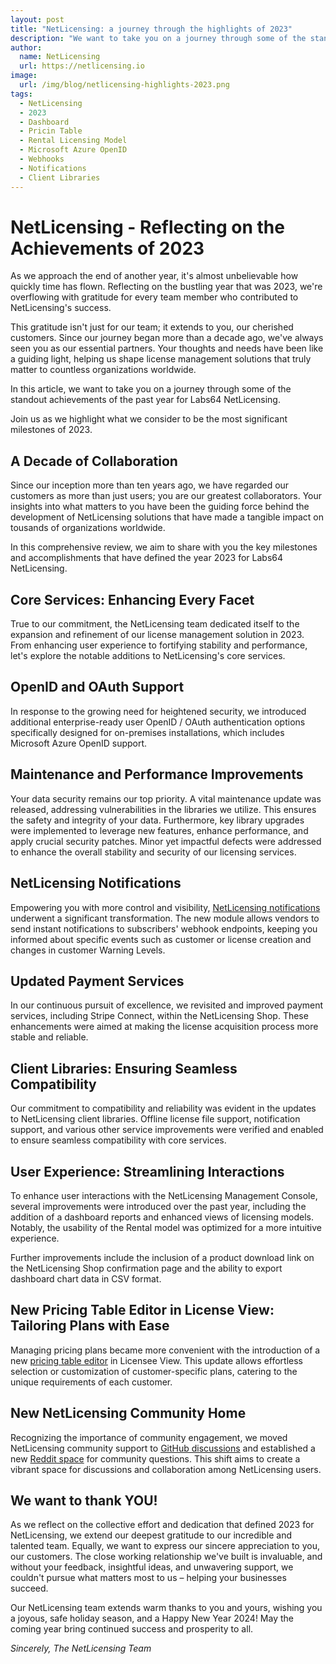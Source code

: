 ```yaml
---
layout: post
title: "NetLicensing: a journey through the highlights of 2023"
description: "We want to take you on a journey through some of the standout achievements of the past year 2023 for Labs64 NetLicensing"
author:
  name: NetLicensing
  url: https://netlicensing.io
image:
  url: /img/blog/netlicensing-highlights-2023.png
tags:
  - NetLicensing
  - 2023
  - Dashboard
  - Pricin Table
  - Rental Licensing Model
  - Microsoft Azure OpenID
  - Webhooks
  - Notifications
  - Client Libraries
---
```


# NetLicensing - Reflecting on the Achievements of 2023

As we approach the end of another year, it's almost unbelievable how quickly time has flown. Reflecting on the bustling year that was 2023, we're overflowing with gratitude for every team member who contributed to NetLicensing's success.

This gratitude isn't just for our team; it extends to you, our cherished customers. Since our journey began more than a decade ago, we've always seen you as our essential partners. Your thoughts and needs have been like a guiding light, helping us shape license management solutions that truly matter to countless organizations worldwide.

In this article, we want to take you on a journey through some of the standout achievements of the past year for Labs64 NetLicensing.

Join us as we highlight what we consider to be the most significant milestones of 2023.

## A Decade of Collaboration

Since our inception more than ten years ago, we have regarded our customers as more than just users; you are our greatest collaborators. Your insights into what matters to you have been the guiding force behind the development of NetLicensing solutions that have made a tangible impact on tousands of organizations worldwide.

In this comprehensive review, we aim to share with you the key milestones and accomplishments that have defined the year 2023 for Labs64 NetLicensing.

## Core Services: Enhancing Every Facet

True to our commitment, the NetLicensing team dedicated itself to the expansion and refinement of our license management solution in 2023. From enhancing user experience to fortifying stability and performance, let's explore the notable additions to NetLicensing's core services.

## OpenID and OAuth Support

In response to the growing need for heightened security, we introduced additional enterprise-ready user OpenID / OAuth authentication options specifically designed for on-premises installations, which includes Microsoft Azure OpenID support.

## Maintenance and Performance Improvements

Your data security remains our top priority. A vital maintenance update was released, addressing vulnerabilities in the libraries we utilize. This ensures the safety and integrity of your data. Furthermore, key library upgrades were implemented to leverage new features, enhance performance, and apply crucial security patches. Minor yet impactful defects were addressed to enhance the overall stability and security of our licensing services.

## NetLicensing Notifications

Empowering you with more control and visibility, [NetLicensing notifications](https://netlicensing.io/wiki/changelog#netlicensing-notifications) underwent a significant transformation. The new module allows vendors to send instant notifications to subscribers' webhook endpoints, keeping you informed about specific events such as customer or license creation and changes in customer Warning Levels.

## Updated Payment Services

In our continuous pursuit of excellence, we revisited and improved payment services, including Stripe Connect, within the NetLicensing Shop. These enhancements were aimed at making the license acquisition process more stable and reliable.

## Client Libraries: Ensuring Seamless Compatibility

Our commitment to compatibility and reliability was evident in the updates to NetLicensing client libraries. Offline license file support, notification support, and various other service improvements were verified and enabled to ensure seamless compatibility with core services.

## User Experience: Streamlining Interactions

To enhance user interactions with the NetLicensing Management Console, several improvements were introduced over the past year, including the addition of a dashboard reports and enhanced views of licensing models. Notably, the usability of the Rental model was optimized for a more intuitive experience.

Further improvements include the inclusion of a product download link on the NetLicensing Shop confirmation page and the ability to export dashboard chart data in CSV format.

## New Pricing Table Editor in License View: Tailoring Plans with Ease

Managing pricing plans became more convenient with the introduction of a new [pricing table editor](https://netlicensing.io/wiki/changelog#new-pricing-table-editor-in-license-view) in Licensee View. This update allows effortless selection or customization of customer-specific plans, catering to the unique requirements of each customer.

## New NetLicensing Community Home

Recognizing the importance of community engagement, we moved NetLicensing community support to [GitHub discussions](https://github.com/Labs64/NetLicensing-Community) and established a new [Reddit space](https://www.reddit.com/r/netlicensing/) for community questions. This shift aims to create a vibrant space for discussions and collaboration among NetLicensing users.

## We want to thank YOU!

As we reflect on the collective effort and dedication that defined 2023 for NetLicensing, we extend our deepest gratitude to our incredible and talented team. Equally, we want to express our sincere appreciation to you, our customers. The close working relationship we've built is invaluable, and without your feedback, insightful ideas, and unwavering support, we couldn't pursue what matters most to us – helping your businesses succeed.

Our NetLicensing team extends warm thanks to you and yours, wishing you a joyous, safe holiday season, and a Happy New Year 2024! May the coming year bring continued success and prosperity to all.

*Sincerely,*
*The NetLicensing Team*
